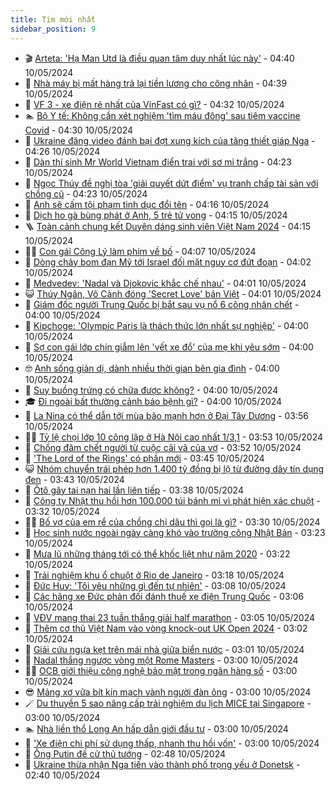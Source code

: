 ```yaml
---
title: Tim mới nhất
sidebar_position: 9
---
```


<!-- vnexpress-tin-moi-nhat:START -->
- 🎬 [Arteta: &#39;Hạ Man Utd là điều quan tâm duy nhất lúc này&#39;](https://vnexpress.net/arteta-ha-man-utd-la-dieu-quan-tam-duy-nhat-luc-nay-4744260.html) - 04:40 10/05/2024
- 🐎 [Nhà máy bị mất hàng trả lại tiền lương cho công nhân](https://vnexpress.net/nha-may-bi-mat-hang-tra-lai-tien-luong-cho-cong-nhan-4744422.html) - 04:39 10/05/2024
- 🦍 [VF 3 - xe điện rẻ nhất của VinFast có gì?](https://vnexpress.net/vf-3-xe-dien-re-nhat-cua-vinfast-co-gi-4744294.html) - 04:32 10/05/2024
- 🏊 [Bộ Y tế: Không cần xét nghiệm &#39;tìm máu đông&#39; sau tiêm vaccine Covid](https://vnexpress.net/bo-y-te-khong-can-xet-nghiem-tim-mau-dong-sau-tiem-vaccine-covid-4744353.html) - 04:30 10/05/2024
- 🎊 [Ukraine đăng video đánh bại đợt xung kích của tăng thiết giáp Nga](https://vnexpress.net/ukraine-dang-video-danh-bai-dot-xung-kich-cua-tang-thiet-giap-nga-4744240.html) - 04:26 10/05/2024
- 🎃 [Dàn thí sinh Mr World Vietnam điển trai với sơ mi trắng](https://vnexpress.net/dan-thi-sinh-mr-world-vietnam-dien-trai-voi-so-mi-trang-4744069.html) - 04:23 10/05/2024
- 🧰 [Ngọc Thúy đề nghị tòa &#39;giải quyết dứt điểm&#39; vụ tranh chấp tài sản với chồng cũ](https://vnexpress.net/ngoc-thuy-de-nghi-toa-giai-quyet-dut-diem-vu-tranh-chap-tai-san-voi-chong-cu-4744374.html) - 04:23 10/05/2024
- 🔭 [Anh sẽ cấm tội phạm tình dục đổi tên](https://vnexpress.net/anh-se-cam-toi-pham-tinh-duc-doi-ten-4744341.html) - 04:16 10/05/2024
- 🫶 [Dịch ho gà bùng phát ở Anh, 5 trẻ tử vong](https://vnexpress.net/dich-ho-ga-bung-phat-o-anh-5-tre-tu-vong-4744392.html) - 04:15 10/05/2024
- 🪜 [Toàn cảnh chung kết Duyên dáng sinh viên Việt Nam 2024­](https://vnexpress.net/toan-canh-chung-ket-duyen-dang-sinh-vien-viet-nam-2024-4743432.html) - 04:15 10/05/2024
- 👨‍🏫 [Con gái Công Lý làm phim về bố](https://vnexpress.net/con-gai-cong-ly-lam-phim-ve-bo-4744305.html) - 04:07 10/05/2024
- 🎊 [Dòng chảy bom đạn Mỹ tới Israel đối mặt nguy cơ đứt đoạn](https://vnexpress.net/dong-chay-bom-dan-my-toi-israel-doi-mat-nguy-co-dut-doan-4744284.html) - 04:02 10/05/2024
- 🎊 [Medvedev: &#39;Nadal và Djokovic khắc chế nhau&#39;](https://vnexpress.net/medvedev-nadal-va-djokovic-khac-che-nhau-4744372.html) - 04:01 10/05/2024
- 😺 [Thúy Ngân, Võ Cảnh đóng &#39;Secret Love&#39; bản Việt](https://vnexpress.net/thuy-ngan-vo-canh-dong-secret-love-ban-viet-4744171.html) - 04:01 10/05/2024
- 🐘 [Giám đốc người Trung Quốc bị bắt sau vụ nổ 6 công nhân chết](https://vnexpress.net/giam-doc-nguoi-trung-quoc-bi-bat-sau-vu-no-6-cong-nhan-chet-4744396.html) - 04:00 10/05/2024
- 🌁 [Kipchoge: &#39;Olympic Paris là thách thức lớn nhất sự nghiệp&#39;](https://vnexpress.net/kipchoge-olympic-paris-la-thach-thuc-lon-nhat-su-nghiep-4744401.html) - 04:00 10/05/2024
- 🐲 [Sợ con gái lớp chín giẫm lên &#39;vết xe đổ&#39; của mẹ khi yêu sớm](https://vnexpress.net/so-con-gai-lop-chin-giam-len-vet-xe-do-cua-me-khi-yeu-som-4744366.html) - 04:00 10/05/2024
- 🤓 [Anh sống giản dị, dành nhiều thời gian bên gia đình](https://vnexpress.net/anh-song-gian-di-danh-nhieu-thoi-gian-ben-gia-dinh-4744362.html) - 04:00 10/05/2024
- 💪 [Suy buồng trứng có chữa được không?](https://vnexpress.net/suy-buong-trung-co-chua-duoc-khong-4744289.html) - 04:00 10/05/2024
- 🎓 [Đi ngoài bất thường cảnh báo bệnh gì?](https://vnexpress.net/di-ngoai-bat-thuong-canh-bao-benh-gi-4744242.html) - 04:00 10/05/2024
- 🫣 [La Nina có thể dẫn tới mùa bão mạnh hơn ở Đại Tây Dương](https://vnexpress.net/la-nina-co-the-dan-toi-mua-bao-manh-hon-o-dai-tay-duong-4744227.html) - 03:56 10/05/2024
- 🧑‍💻 [Tỷ lệ chọi lớp 10 công lập ở Hà Nội cao nhất 1/3,1](https://vnexpress.net/ty-le-choi-lop-10-cong-lap-o-ha-noi-cao-nhat-1-3-1-4744395.html) - 03:53 10/05/2024
- 🐲 [Chồng đâm chết người từ cuộc cãi vã của vợ](https://vnexpress.net/chong-dam-chet-nguoi-tu-cuoc-cai-va-cua-vo-4744328.html) - 03:52 10/05/2024
- 🌝 [&#39;The Lord of the Rings&#39; có phần mới](https://vnexpress.net/the-lord-of-the-rings-co-phan-moi-4744296.html) - 03:45 10/05/2024
- 😺 [Nhóm chuyển trái phép hơn 1.400 tỷ đồng bị lộ từ đường dây tín dụng đen](https://vnexpress.net/nhom-chuyen-trai-phep-hon-1-400-ty-dong-bi-lo-tu-duong-day-tin-dung-den-4744184.html) - 03:43 10/05/2024
- 🐎 [Ôtô gây tai nạn hai lần liên tiếp](https://vnexpress.net/oto-gay-tai-nan-hai-lan-lien-tiep-4744329.html) - 03:38 10/05/2024
- 🎡 [Công ty Nhật thu hồi hơn 100.000 túi bánh mì vì phát hiện xác chuột](https://vnexpress.net/cong-ty-nhat-thu-hoi-hon-100-000-tui-banh-mi-vi-phat-hien-xac-chuot-4744250.html) - 03:32 10/05/2024
- 👨‍🏫 [Bố vợ của em rể của chồng chị dâu thì gọi là gì?](https://vnexpress.net/bo-vo-cua-em-re-cua-chong-chi-dau-thi-goi-la-gi-4743897.html) - 03:30 10/05/2024
- 🦆 [Học sinh nước ngoài ngày càng khó vào trường công Nhật Bản](https://vnexpress.net/hoc-sinh-nuoc-ngoai-ngay-cang-kho-vao-truong-cong-nhat-ban-4743003.html) - 03:23 10/05/2024
- 🚦 [Mưa lũ những tháng tới có thể khốc liệt như năm 2020](https://vnexpress.net/mua-lu-nhung-thang-toi-co-the-khoc-liet-nhu-nam-2020-4744300.html) - 03:22 10/05/2024
- 💫 [Trải nghiệm khu ổ chuột ở Rio de Janeiro](https://vnexpress.net/trai-nghiem-khu-o-chuot-o-rio-de-janeiro-4737905.html) - 03:18 10/05/2024
- 🎉 [Đức Huy: &#39;Tôi yêu những gì đến tự nhiên&#39;](https://vnexpress.net/duc-huy-toi-yeu-nhung-gi-den-tu-nhien-4743851.html) - 03:08 10/05/2024
- 🌋 [Các hãng xe Đức phản đối đánh thuế xe điện Trung Quốc](https://vnexpress.net/cac-hang-xe-duc-phan-doi-danh-thue-xe-dien-trung-quoc-4743802.html) - 03:06 10/05/2024
- 🤖 [VĐV mang thai 23 tuần thắng giải half marathon](https://vnexpress.net/vdv-mang-thai-23-tuan-thang-giai-half-marathon-4744363.html) - 03:05 10/05/2024
- 🦏 [Thêm cơ thủ Việt Nam vào vòng knock-out UK Open 2024](https://vnexpress.net/them-co-thu-viet-nam-vao-vong-knock-out-uk-open-2024-4744301.html) - 03:02 10/05/2024
- 🦩 [Giải cứu ngựa kẹt trên mái nhà giữa biển nước](https://vnexpress.net/giai-cuu-ngua-ket-tren-mai-nha-giua-bien-nuoc-4744269.html) - 03:01 10/05/2024
- 👺 [Nadal thắng ngược vòng một Rome Masters](https://vnexpress.net/nadal-thang-nguoc-vong-mot-rome-masters-4744326.html) - 03:00 10/05/2024
- 🧑‍🏫 [OCB giới thiệu công nghệ bảo mật trong ngân hàng số](https://vnexpress.net/ocb-gioi-thieu-cong-nghe-bao-mat-trong-ngan-hang-so-4744303.html) - 03:00 10/05/2024
- 😎 [Mảng xơ vữa bít kín mạch vành người đàn ông](https://vnexpress.net/mang-xo-vua-bit-kin-mach-vanh-nguoi-dan-ong-4744257.html) - 03:00 10/05/2024
- 🪄 [Du thuyền 5 sao nâng cấp trải nghiệm du lịch MICE tại Singapore](https://vnexpress.net/du-thuyen-5-sao-nang-cap-trai-nghiem-du-lich-mice-tai-singapore-4743940.html) - 03:00 10/05/2024
- 🏊 [Nhà liền thổ Long An hấp dẫn giới đầu tư](https://vnexpress.net/nha-lien-tho-long-an-hap-dan-gioi-dau-tu-4738180.html) - 03:00 10/05/2024
- 💃 [&#39;Xe điện chi phí sử dụng thấp, nhanh thu hồi vốn&#39;](https://vnexpress.net/xe-dien-chi-phi-su-dung-thap-nhanh-thu-hoi-von-4737881.html) - 03:00 10/05/2024
- 🦆 [Ông Putin đề cử thủ tướng](https://vnexpress.net/ong-putin-de-cu-thu-tuong-4744302.html) - 02:48 10/05/2024
- 🎊 [Ukraine thừa nhận Nga tiến vào thành phố trọng yếu ở Donetsk](https://vnexpress.net/ukraine-thua-nhan-nga-tien-vao-thanh-pho-trong-yeu-o-donetsk-4744259.html) - 02:40 10/05/2024<!-- vnexpress-tin-moi-nhat:END -->
